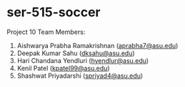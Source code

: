 # ser-515-soccer

Project 10 Team Members:
1. Aishwarya Prabha Ramakrishnan (aprabha7@asu.edu)
2. Deepak Kumar Sahu (dksahu@asu.edu)
3. Hari Chandana Yendluri (hyendlur@asu.edu)
4. Kenil Patel (kpatel99@asu.edu)
5. Shashwat Priyadarshi (spriyad4@asu.edu)
